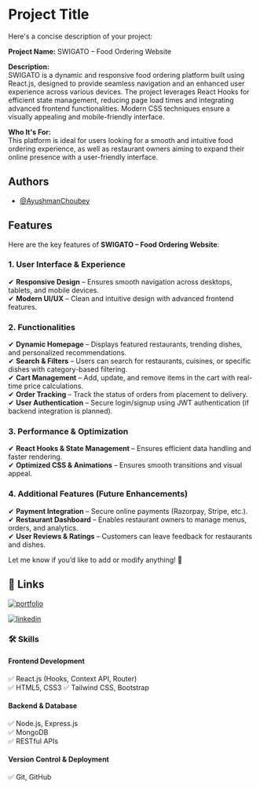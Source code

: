 
# Project Title

Here's a concise description of your project:  

**Project Name:** SWIGATO – Food Ordering Website  

**Description:**  
SWIGATO is a dynamic and responsive food ordering platform built using React.js, designed to provide seamless navigation and an enhanced user experience across various devices. The project leverages React Hooks for efficient state management, reducing page load times and integrating advanced frontend functionalities. Modern CSS techniques ensure a visually appealing and mobile-friendly interface.  

**Who It's For:**  
This platform is ideal for users looking for a smooth and intuitive food ordering experience, as well as restaurant owners aiming to expand their online presence with a user-friendly interface.


## Authors

- [@AyushmanChoubey](https://github.com/ayushman2022)


## Features

Here are the key features of **SWIGATO – Food Ordering Website**:  

### **1. User Interface & Experience**  
✔ **Responsive Design** – Ensures smooth navigation across desktops, tablets, and mobile devices.  
✔ **Modern UI/UX** – Clean and intuitive design with advanced frontend features.  

### **2. Functionalities**  
✔ **Dynamic Homepage** – Displays featured restaurants, trending dishes, and personalized recommendations.  
✔ **Search & Filters** – Users can search for restaurants, cuisines, or specific dishes with category-based filtering.  
✔ **Cart Management** – Add, update, and remove items in the cart with real-time price calculations.  
✔ **Order Tracking** – Track the status of orders from placement to delivery.  
✔ **User Authentication** – Secure login/signup using JWT authentication (if backend integration is planned).  

### **3. Performance & Optimization**  
✔ **React Hooks & State Management** – Ensures efficient data handling and faster rendering.  
✔ **Optimized CSS & Animations** – Ensures smooth transitions and visual appeal.  

### **4. Additional Features (Future Enhancements)**  
✔ **Payment Integration** – Secure online payments (Razorpay, Stripe, etc.).  
✔ **Restaurant Dashboard** – Enables restaurant owners to manage menus, orders, and analytics.  
✔ **User Reviews & Ratings** – Customers can leave feedback for restaurants and dishes. 

Let me know if you’d like to add or modify anything! 🚀


## 🔗 Links
[![portfolio](https://img.shields.io/badge/my_portfolio-000?style=for-the-badge&logo=ko-fi&logoColor=white)](https://ayushman2022.github.io/React-Portfolio/)

[![linkedin](https://img.shields.io/badge/linkedin-0A66C2?style=for-the-badge&logo=linkedin&logoColor=white)](https://www.linkedin.com/in/ayushmanchoubey)


### **🛠 Skills**  

#### **Frontend Development**  
✅ React.js (Hooks, Context API, Router)   
✅ HTML5, CSS3
✅ Tailwind CSS, Bootstrap  

#### **Backend & Database**  
✅ Node.js, Express.js  
✅ MongoDB  
✅ RESTful APIs  

#### **Version Control & Deployment**  
✅ Git, GitHub  


